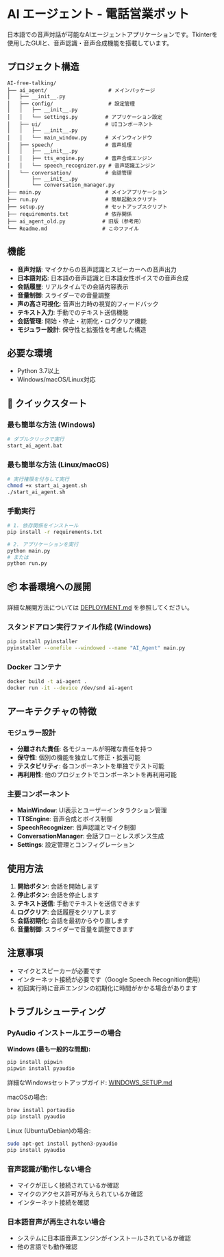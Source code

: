# AI エージェント - 電話営業ボット

日本語での音声対話が可能なAIエージェントアプリケーションです。Tkinterを使用したGUIと、音声認識・音声合成機能を搭載しています。

## プロジェクト構造

```
AI-free-talking/
├── ai_agent/                    # メインパッケージ
│   ├── __init__.py
│   ├── config/                  # 設定管理
│   │   ├── __init__.py
│   │   └── settings.py         # アプリケーション設定
│   ├── ui/                     # UIコンポーネント
│   │   ├── __init__.py
│   │   └── main_window.py      # メインウィンドウ
│   ├── speech/                 # 音声処理
│   │   ├── __init__.py
│   │   ├── tts_engine.py       # 音声合成エンジン
│   │   └── speech_recognizer.py # 音声認識エンジン
│   └── conversation/           # 会話管理
│       ├── __init__.py
│       └── conversation_manager.py
├── main.py                     # メインアプリケーション
├── run.py                      # 簡単起動スクリプト
├── setup.py                    # セットアップスクリプト
├── requirements.txt            # 依存関係
├── ai_agent_old.py            # 旧版（参考用）
└── Readme.md                  # このファイル
```

## 機能

- **音声対話**: マイクからの音声認識とスピーカーへの音声出力
- **日本語対応**: 日本語の音声認識と日本語女性ボイスでの音声合成
- **会話履歴**: リアルタイムでの会話内容表示
- **音量制御**: スライダーでの音量調整
- **声の高さ可視化**: 音声出力時の視覚的フィードバック
- **テキスト入力**: 手動でのテキスト送信機能
- **会話管理**: 開始・停止・初期化・ログクリア機能
- **モジュラー設計**: 保守性と拡張性を考慮した構造

## 必要な環境

- Python 3.7以上
- Windows/macOS/Linux対応

## 🚀 クイックスタート

### 最も簡単な方法 (Windows)
```bash
# ダブルクリックで実行
start_ai_agent.bat
```

### 最も簡単な方法 (Linux/macOS)
```bash
# 実行権限を付与して実行
chmod +x start_ai_agent.sh
./start_ai_agent.sh
```

### 手動実行
```bash
# 1. 依存関係をインストール
pip install -r requirements.txt

# 2. アプリケーションを実行
python main.py
# または
python run.py
```

## 📦 本番環境への展開

詳細な展開方法については [DEPLOYMENT.md](DEPLOYMENT.md) を参照してください。

### スタンドアロン実行ファイル作成 (Windows)
```bash
pip install pyinstaller
pyinstaller --onefile --windowed --name "AI_Agent" main.py
```

### Docker コンテナ
```bash
docker build -t ai-agent .
docker run -it --device /dev/snd ai-agent
```

## アーキテクチャの特徴

### モジュラー設計
- **分離された責任**: 各モジュールが明確な責任を持つ
- **保守性**: 個別の機能を独立して修正・拡張可能
- **テスタビリティ**: 各コンポーネントを単独でテスト可能
- **再利用性**: 他のプロジェクトでコンポーネントを再利用可能

### 主要コンポーネント
- **MainWindow**: UI表示とユーザーインタラクション管理
- **TTSEngine**: 音声合成とボイス制御
- **SpeechRecognizer**: 音声認識とマイク制御
- **ConversationManager**: 会話フローとレスポンス生成
- **Settings**: 設定管理とコンフィグレーション

## 使用方法

1. **開始ボタン**: 会話を開始します
2. **停止ボタン**: 会話を停止します
3. **テキスト送信**: 手動でテキストを送信できます
4. **ログクリア**: 会話履歴をクリアします
5. **会話初期化**: 会話を最初からやり直します
6. **音量制御**: スライダーで音量を調整できます

## 注意事項

- マイクとスピーカーが必要です
- インターネット接続が必要です（Google Speech Recognition使用）
- 初回実行時に音声エンジンの初期化に時間がかかる場合があります

## トラブルシューティング

### PyAudio インストールエラーの場合
**Windows (最も一般的な問題):**
```bash
pip install pipwin
pipwin install pyaudio
```
詳細なWindowsセットアップガイド: [WINDOWS_SETUP.md](WINDOWS_SETUP.md)

macOSの場合:
```bash
brew install portaudio
pip install pyaudio
```

Linux (Ubuntu/Debian)の場合:
```bash
sudo apt-get install python3-pyaudio
pip install pyaudio
```

### 音声認識が動作しない場合
- マイクが正しく接続されているか確認
- マイクのアクセス許可が与えられているか確認
- インターネット接続を確認

### 日本語音声が再生されない場合
- システムに日本語音声エンジンがインストールされているか確認
- 他の言語でも動作確認
